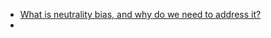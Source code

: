 - [What is neutrality bias, and why do we need to address it?](https://www.routledge.com/blog/article/what-is-neutrality-bias-and-why-do-we-need-to-address-it#)
-